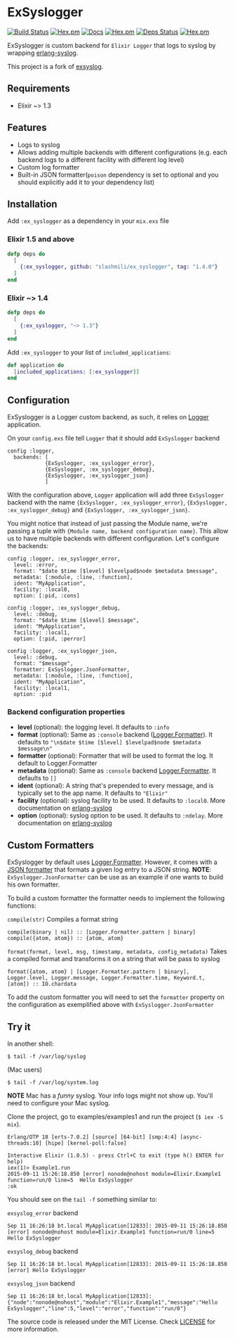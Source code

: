 
ExSyslogger
======

[![Build Status](https://travis-ci.org/slashmili/ex_syslogger.svg?branch=master)](https://travis-ci.org/slashmili/ex_syslogger)
[![Hex.pm](https://img.shields.io/hexpm/v/ex_syslogger.svg)](https://hex.pm/packages/ex_syslogger)
[![Docs](https://img.shields.io/badge/docs-latest-brightgreen.svg?style=flat)](https://hexdocs.pm/ex_syslogger/)
[![Hex.pm](https://img.shields.io/hexpm/dt/ex_syslogger.svg)](https://hex.pm/packages/ex_syslogger)
[![Deps Status](https://beta.hexfaktor.org/badge/all/github/slashmili/ex_syslogger.svg)](https://beta.hexfaktor.org/github/slashmili/ex_syslogger)
[![Hex.pm](https://img.shields.io/hexpm/l/ex_syslogger.svg)]()

ExSyslogger is custom backend for `Elixir Logger` that logs to syslog by wrapping [erlang-syslog](https://github.com/Vagabond/erlang-syslog/).

This project is a fork of [exsyslog](https://github.com/22cans/exsyslog).

## Requirements
* Elixir ~> 1.3

## Features
* Logs to syslog
* Allows adding multiple backends with different configurations (e.g. each backend logs to a different facility with different log level)
* Custom log formatter
* Built-in JSON formatter(`poison` dependency is set to optional and you should explicitly add it to your dependency list)

## Installation

Add `:ex_syslogger` as a dependency in your `mix.exs` file

### Elixir 1.5 and above

```elixir
defp deps do
  [
    {:ex_syslogger, github: "slashmili/ex_syslogger", tag: "1.4.0"}
  ]
end
```

### Elixir  ~> 1.4

```elixir
defp deps do
  [
    {:ex_syslogger, "~> 1.3"}
  ]
end
```

Add `:ex_syslogger` to your list of `included_applications`:

```elixir
def application do
  [included_applications: [:ex_syslogger]]
end
```

## Configuration

ExSyslogger is a Logger custom backend, as such, it relies on [Logger](http://elixir-lang.org/docs/stable/logger/) application.

On your `config.exs` file tell `Logger` that it should add `ExSyslogger` backend
```
config :logger,
  backends: [
            {ExSyslogger, :ex_syslogger_error},
            {ExSyslogger, :ex_syslogger_debug},
            {ExSyslogger, :ex_syslogger_json}
            ]
```

With the configuration above, `Logger` application will add three `ExSyslogger` backend with the name `{ExSyslogger, :ex_syslogger_error}`, `{ExSyslogger, :ex_syslogger_debug}` and `{ExSyslogger, :ex_syslogger_json}`.

You might notice that instead of just passing the Module name, we're passing a tuple with `{Module name, backend configuration name}`. This allow us to have multiple backends with different configuration. Let's configure the backends:

```
config :logger, :ex_syslogger_error,
  level: :error,
  format: "$date $time [$level] $levelpad$node $metadata $message",
  metadata: [:module, :line, :function],
  ident: "MyApplication",
  facility: :local0,
  option: [:pid, :cons]

config :logger, :ex_syslogger_debug,
  level: :debug,
  format: "$date $time [$level] $message",
  ident: "MyApplication",
  facility: :local1,
  option: [:pid, :perror]

config :logger, :ex_syslogger_json,
  level: :debug,
  format: "$message",
  formatter: ExSyslogger.JsonFormatter,
  metadata: [:module, :line, :function],
  ident: "MyApplication",
  facility: :local1,
  option: :pid
```


### Backend configuration properties

* __level__ (optional): the logging level. It defaults to `:info`
* __format__ (optional): Same as `:console` backend ([Logger.Formatter](http://elixir-lang.org/docs/stable/logger/)). It defaults to `"\n$date $time [$level] $levelpad$node $metadata $message\n"`
* __formatter__ (optional): Formatter that will be used to format the log. It default to Logger.Formatter
* __metadata__ (optional): Same as `:console` backend [Logger.Formatter](http://elixir-lang.org/docs/stable/logger/). It defaults to `[]`
* __ident__ (optional): A string that's prepended to every message, and is typically set to the app name. It defaults to `"Elixir"`
* __facility__ (optional): syslog facility to be used. It defaults to `:local0`. More documentation on [erlang-syslog](https://github.com/Vagabond/erlang-syslog/#syslogopenident-logopt-facility---ok-port)
* __option__ (optional): syslog option to be used. It defaults to `:ndelay`. More documentation on [erlang-syslog](https://github.com/Vagabond/erlang-syslog/#syslogopenident-logopt-facility---ok-port)

## Custom Formatters
ExSyslogger by default uses [Logger.Formatter](http://elixir-lang.org/docs/stable/logger/Logger.Formatter.html). However, it comes with a [JSON formatter](http://hexdocs.pm/exsyslog/1.0.1) that formats a given log entry to a JSON string. __NOTE__: `ExSyslogger.JsonFormatter` can be use as an example if one wants to build his own formatter.

To build a custom formatter the formatter needs to implement the following functions:

`compile(str)`
Compiles a format string
```
compile(binary | nil) :: [Logger.Formatter.pattern | binary]
compile({atom, atom}) :: {atom, atom}
```

`format(format, level, msg, timestamp, metadata, config_metadata)`
Takes a compiled format and transforms it on a string that will be pass to syslog
```
format({atom, atom} | [Logger.Formatter.pattern | binary], Logger.level, Logger.message, Logger.Formatter.time, Keyword.t, [atom]) :: IO.chardata
```

To add the custom formatter you will need to set the `formatter` property on the configuration as exemplified above with `ExSyslogger.JsonFormatter`

## Try it

In another shell:

```
$ tail -f /var/log/syslog
```

(Mac users)
```
$ tail -f /var/log/system.log
```
__NOTE__ Mac has a *funny* syslog. Your info logs might not show up. You'll need to configure your Mac syslog.

Clone the project, go to examples/examples1 and run the project (`$ iex -S mix`).

```
Erlang/OTP 18 [erts-7.0.2] [source] [64-bit] [smp:4:4] [async-threads:10] [hipe] [kernel-poll:false]

Interactive Elixir (1.0.5) - press Ctrl+C to exit (type h() ENTER for help)
iex(1)> Example1.run
2015-09-11 15:26:18.850 [error] nonode@nohost module=Elixir.Example1 function=run/0 line=5  Hello ExSyslogger
:ok
```

You should see on the `tail -f` something similar to:

`exsyslog_error` backend
```
Sep 11 16:26:18 bt.local MyApplication[12833]: 2015-09-11 15:26:18.850 [error] nonode@nohost module=Elixir.Example1 function=run/0 line=5  Hello ExSyslogger
```

`exsyslog_debug` backend
```
Sep 11 16:26:18 bt.local MyApplication[12833]: 2015-09-11 15:26:18.850 [error] Hello ExSyslogger
```

`exsyslog_json` backend
```
Sep 11 16:26:18 bt.local MyApplication[12833]: {"node":"nonode@nohost","module":"Elixir.Example1","message":"Hello ExSyslogger","line":5,"level":"error","function":"run/0"}
```

The source code is released under the MIT License. Check [LICENSE](LICENSE) for more information.
